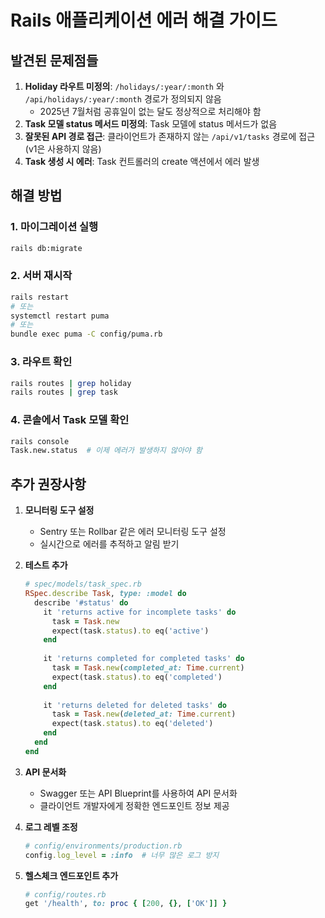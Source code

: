 # Rails 애플리케이션 에러 해결 가이드

## 발견된 문제점들

1. **Holiday 라우트 미정의**: `/holidays/:year/:month` 와 `/api/holidays/:year/:month` 경로가 정의되지 않음
   - 2025년 7월처럼 공휴일이 없는 달도 정상적으로 처리해야 함
2. **Task 모델 status 메서드 미정의**: Task 모델에 status 메서드가 없음
3. **잘못된 API 경로 접근**: 클라이언트가 존재하지 않는 `/api/v1/tasks` 경로에 접근 (v1은 사용하지 않음)
4. **Task 생성 시 에러**: Task 컨트롤러의 create 액션에서 에러 발생

## 해결 방법

### 1. 마이그레이션 실행
```bash
rails db:migrate
```

### 2. 서버 재시작
```bash
rails restart
# 또는
systemctl restart puma
# 또는
bundle exec puma -C config/puma.rb
```

### 3. 라우트 확인
```bash
rails routes | grep holiday
rails routes | grep task
```

### 4. 콘솔에서 Task 모델 확인
```bash
rails console
Task.new.status  # 이제 에러가 발생하지 않아야 함
```

## 추가 권장사항

1. **모니터링 도구 설정**
   - Sentry 또는 Rollbar 같은 에러 모니터링 도구 설정
   - 실시간으로 에러를 추적하고 알림 받기

2. **테스트 추가**
   ```ruby
   # spec/models/task_spec.rb
   RSpec.describe Task, type: :model do
     describe '#status' do
       it 'returns active for incomplete tasks' do
         task = Task.new
         expect(task.status).to eq('active')
       end
       
       it 'returns completed for completed tasks' do
         task = Task.new(completed_at: Time.current)
         expect(task.status).to eq('completed')
       end
       
       it 'returns deleted for deleted tasks' do
         task = Task.new(deleted_at: Time.current)
         expect(task.status).to eq('deleted')
       end
     end
   end
   ```

3. **API 문서화**
   - Swagger 또는 API Blueprint를 사용하여 API 문서화
   - 클라이언트 개발자에게 정확한 엔드포인트 정보 제공

4. **로그 레벨 조정**
   ```ruby
   # config/environments/production.rb
   config.log_level = :info  # 너무 많은 로그 방지
   ```

5. **헬스체크 엔드포인트 추가**
   ```ruby
   # config/routes.rb
   get '/health', to: proc { [200, {}, ['OK']] }
   ```